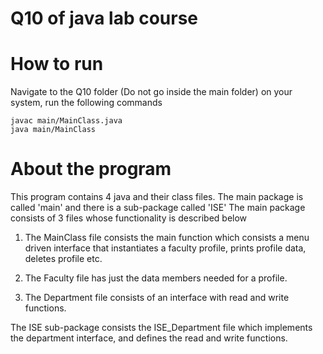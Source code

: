 # Q10 of java lab course
# How to run
Navigate to the Q10 folder (Do not go inside the main folder) on your system, 
run the following commands
    
    javac main/MainClass.java
    java main/MainClass

# About the program
This program contains 4 java and their class files. 
The main package is called 'main' and there is a sub-package called 'ISE'
The main package consists of 3 files whose functionality is described below
1. The MainClass file consists the main function which consists a menu driven interface
that instantiates a faculty profile, prints profile data, deletes profile etc.

2. The Faculty file has just the data members needed for a profile.

3. The Department file consists of an interface with read and write functions.

The ISE sub-package consists the ISE_Department file which implements the department interface,
and defines the read and write functions.